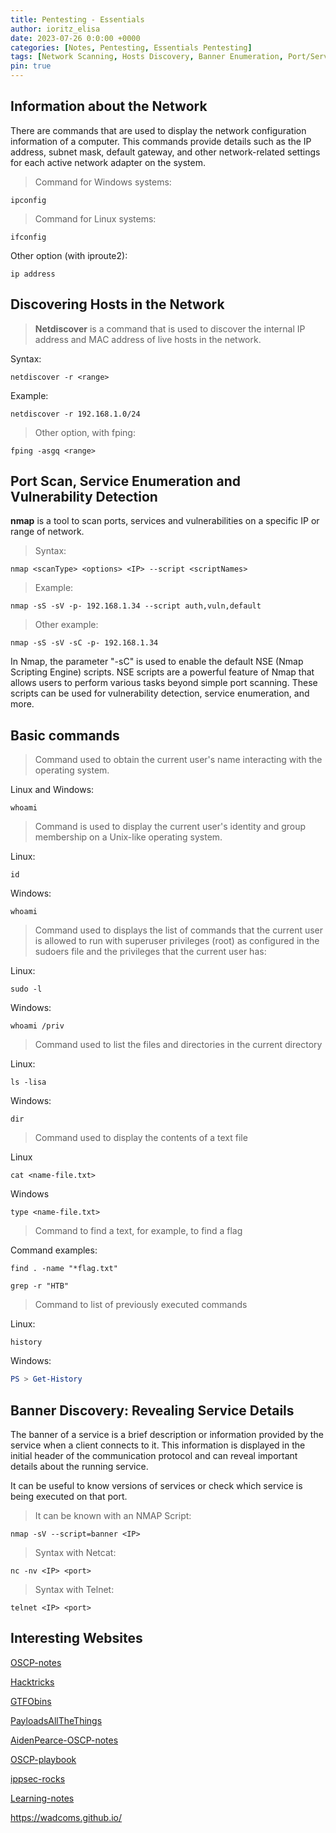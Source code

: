 ```yaml
---
title: Pentesting - Essentials 
author: ioritz_elisa 
date: 2023-07-26 0:0:00 +0000 
categories: [Notes, Pentesting, Essentials Pentesting] 
tags: [Network Scanning, Hosts Discovery, Banner Enumeration, Port/Service Enumeration, Vulnerability Detection, Basic Commands, Interesting Websites] 
pin: true
---
```



## Information about the Network

There are commands that are used to display the network configuration information of a computer. This commands provide details such as the IP address, subnet mask, default gateway, and other network-related settings for each active network adapter on the system.

> Command for Windows systems:

```
ipconfig
```

> Command for Linux systems:

```
ifconfig
```

Other option (with iproute2):

```
ip address
```



## Discovering Hosts in the Network

> **Netdiscover** is a command that is used to discover the internal IP address and MAC address of live hosts in the network.

Syntax:

```
netdiscover -r <range>
```

Example:

```
netdiscover -r 192.168.1.0/24
```

> Other option, with fping:

```
fping -asgq <range>
```



## Port Scan, Service Enumeration and Vulnerability Detection

**nmap** is a tool to scan ports, services and vulnerabilities on a specific IP or range of network.

> Syntax:

```
nmap <scanType> <options> <IP> --script <scriptNames>
```

> Example:

```
nmap -sS -sV -p- 192.168.1.34 --script auth,vuln,default
```

> Other example:

```
nmap -sS -sV -sC -p- 192.168.1.34
```

In Nmap, the parameter "-sC" is used to enable the default NSE (Nmap Scripting Engine) scripts. NSE scripts are a powerful feature of Nmap that allows users to perform various tasks beyond simple port scanning. These scripts can be used for vulnerability detection, service enumeration, and more.



## Basic commands

> Command used to obtain the current user's name interacting with the operating system.

Linux and Windows:

```
whoami
```

> Command is used to display the current user's identity and group membership on a Unix-like operating system.

Linux:

```
id
```

Windows:

```
whoami
```

> Command used to displays the list of commands that the current user is allowed to run with superuser privileges (root) as configured in the sudoers file and the privileges that the current user has:

Linux:

```
sudo -l
```

Windows:

```
whoami /priv
```

> Command used to list the files and directories in the current directory

Linux:

```
ls -lisa
```

Windows:

```
dir
```

> Command used to display the contents of a text file

Linux

```
cat <name-file.txt>
```

Windows

```
type <name-file.txt>
```

> Command to find a text, for example, to find a flag

Command examples:

```
find . -name "*flag.txt"
```

```
grep -r "HTB"
```

> Command to list of previously executed commands

Linux:

```
history
```

Windows:

``` powershell
PS > Get-History
```



## Banner Discovery: Revealing Service Details

The banner of a service is a brief description or information provided by the service when a client connects to it. This information is displayed in the initial header of the communication protocol and can reveal important details about the running service.

It can be useful to know versions of services or check which service is being executed on that port.

> It can be known with an NMAP Script:

```
nmap -sV --script=banner <IP>
```

> Syntax with Netcat:

```
nc -nv <IP> <port>
```

> Syntax with Telnet:

```
telnet <IP> <port>
```



## Interesting Websites

[OSCP-notes](https://notchxor.github.io/oscp-notes/0-basics/1-network-basics/)

[Hacktricks](https://book.hacktricks.xyz/welcome/readme)

[GTFObins](https://gtfobins.github.io/)

[PayloadsAllTheThings](https://github.com/swisskyrepo/PayloadsAllTheThings)

[AidenPearce-OSCP-notes](https://github.com/AidenPearce369/OSCP-Notes)

[OSCP-playbook](https://fareedfauzi.gitbook.io/oscp-playbook/)

[ippsec-rocks](https://ippsec.rocks/?#)

[Learning-notes](https://raphaelrichard-sec.fr/learning-notes)

https://wadcoms.github.io/

